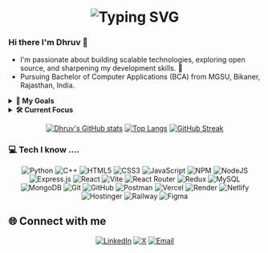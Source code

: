 <h1 align='center'>
<img src="https://readme-typing-svg.demolab.com?font=Fira+Code&weight=600&size=22&pause=1000&color=2aa889&random=false&width=535&lines=%E2%9C%A8+Namaste%2C+Welcome+to+my+Github+Profile!" alt="Typing SVG" />
</h1>

### Hi there I'm Dhruv 👋

- I'm passionate about building scalable technologies, exploring open source, and sharpening my development skills. 🚀
- Pursuing Bachelor of Computer Applications (BCA) from MGSU, Bikaner, Rajasthan, India.
<details>
  <summary>
    <strong>🚀 My Goals</strong>
  </summary>
    
  - 💻 Master the MERN Stack (MongoDB, Express.js, React.js, Node.js).
  - 📚 Learn web3 after Mern Stack.
  - 🎯 Build impactful personal projects that solve real-world problems.
  - 🌟 Build and deploy a Saas porduct.
  </details>


<details>
    <summary>
      <strong>🛠️ Current Focus</strong>
    </summary>
    
  - 🛠️ Building Projects:
    - Building a youtube cone and study management system for college.
    - Designing a portfolio website to showcase my work.
  - 🌱 Learning: Advanced React and Node.js.
  - 🔍 Exploring: New Technology and Cyber Security.
  - 💻 Goal to become master in backend and devOps
  </details>

<div align='center'>

[![Dhruv's GitHub stats](https://github-readme-stats.vercel.app/api?username=dhruv-sharma007&show_icons=true&theme=gotham&bg_color=00000000&rank_icon=github&hide_border=true&custom_title=Dhruv's+Github+Stats)](https://github.com/dhruv-sharma007/github-readme-stats)
[![Top Langs](https://github-readme-stats.vercel.app/api/top-langs/?username=dhruv-sharma007&layout=donut&theme=gotham&bg_color=00000000&hide_border=true)](https://github.com/dhruv-sharma007/github-readme-stats)
[![GitHub Streak](https://streak-stats.demolab.com?user=dhruv-sharma007&theme=gotham&hide_border=true&background=0D1117&ring=2AA889&fire=2AA889&currStreakLabel=2AA889)](https://git.io/streak-stats)

</div>

### 💻 Tech I know ....

<div align='center'>

![Python](https://img.shields.io/badge/Python-3776AB?style=for-the-badge&logo=python&logoColor=white) ![C++](https://img.shields.io/badge/c++-%2300599C.svg?style=for-the-badge&logo=c%2B%2B&logoColor=white) ![HTML5](https://img.shields.io/badge/html5-%23E34F26.svg?style=for-the-badge&logo=html5&logoColor=white) ![CSS3](https://img.shields.io/badge/css3-%231572B6.svg?style=for-the-badge&logo=css3&logoColor=white) ![JavaScript](https://img.shields.io/badge/javascript-%23323330.svg?style=for-the-badge&logo=javascript&logoColor=%23F7DF1E) 
![NPM](https://img.shields.io/badge/NPM-%23CB3837.svg?style=for-the-badge&logo=npm&logoColor=white) ![NodeJS](https://img.shields.io/badge/node.js-6DA55F?style=for-the-badge&logo=node.js&logoColor=white) ![Express.js](https://img.shields.io/badge/express.js-%23404d59.svg?style=for-the-badge&logo=express&logoColor=%2361DAFB) ![React](https://img.shields.io/badge/react-%2320232a.svg?style=for-the-badge&logo=react&logoColor=%2361DAFB)
![Vite](https://img.shields.io/badge/vite-%23646CFF.svg?style=for-the-badge&logo=vite&logoColor=white) ![React Router](https://img.shields.io/badge/React_Router-CA4245?style=for-the-badge&logo=react-router&logoColor=white)  ![Redux](https://img.shields.io/badge/redux-%23593d88.svg?style=for-the-badge&logo=redux&logoColor=white) 
![MySQL](https://img.shields.io/badge/mysql-4479A1.svg?style=for-the-badge&logo=mysql&logoColor=white) ![MongoDB](https://img.shields.io/badge/MongoDB-%234ea94b.svg?style=for-the-badge&logo=mongodb&logoColor=white) ![Git](https://img.shields.io/badge/git-%23F05033.svg?style=for-the-badge&logo=git&logoColor=white) ![GitHub](https://img.shields.io/badge/github-%23121011.svg?style=for-the-badge&logo=github&logoColor=white)  ![Postman](https://img.shields.io/badge/Postman-FF6C37?style=for-the-badge&logo=postman&logoColor=white) ![Vercel](https://img.shields.io/badge/vercel-%23000000.svg?style=for-the-badge&logo=vercel&logoColor=white) ![Render](https://img.shields.io/badge/Render-%46E3B7.svg?style=for-the-badge&logo=render&logoColor=white) ![Netlify](https://img.shields.io/badge/netlify-%23000000.svg?style=for-the-badge&logo=netlify&logoColor=#00C7B7) 
![Hostinger](https://img.shields.io/badge/Hostinger-FF5722?style=for-the-badge&logo=hostinger&logoColor=white) ![Railway](https://img.shields.io/badge/Railway-0B0D0E?style=for-the-badge&logo=railway&logoColor=white) ![Figma](https://img.shields.io/badge/Figma-F24E1E?style=for-the-badge&logo=figma&logoColor=white)

</div>
<h2> 🌐 Connect with me</h2>

<div align='center'>

[![LinkedIn](https://img.shields.io/badge/LinkedIn-%230077B5.svg?style=for-the-badge&logo=linkedin&logoColor=white)](https://www.linkedin.com/in/dhruv-sharma-07a198330?utm_source=share&utm_campaign=share_via&utm_content=profile&utm_medium=android_app)  [![X](https://img.shields.io/badge/X-%231DA1F2.svg?style=for-the-badge&logo=twitter&logoColor=black)](https://x.com/Dhruv182007)  [![Email](https://img.shields.io/badge/Email-D14836?style=for-the-badge&logo=gmail&logoColor=white)](mailto:dhruvs19125@gmail.com)

</div>
